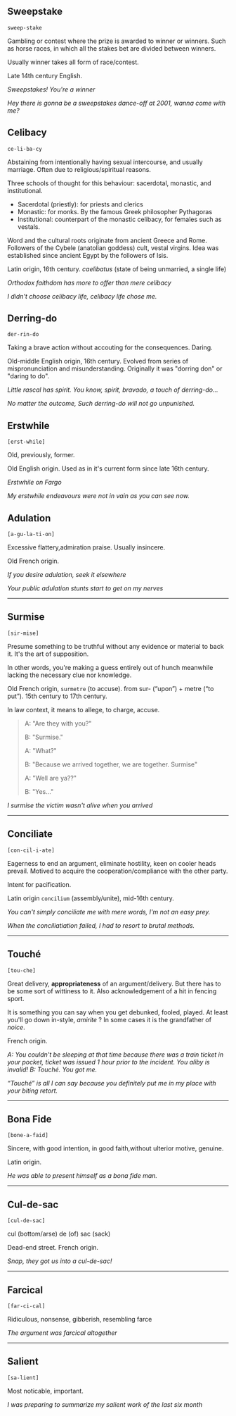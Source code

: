 ## Sweepstake
`sweep-stake`

Gambling or contest where the prize is awarded to winner or winners. Such as horse races, in which all the stakes bet are divided between winners.

Usually winner takes all form of race/contest.

Late 14th century English.

*Sweepstakes! You're a winner*

*Hey there is gonna be a sweepstakes dance-off at 2001, wanna come with me?*




## Celibacy
`ce-li-ba-cy`

Abstaining from intentionally having sexual intercourse, and usually marriage. Often due to religious/spiritual reasons.

Three schools of thought for this behaviour: sacerdotal, monastic, and institutional.
- Sacerdotal (priestly): for priests and clerics
- Monastic: for monks. By the famous Greek philosopher Pythagoras
- Institutional: counterpart of the monastic celibacy, for females such as vestals.

Word and the cultural roots originate from ancient Greece and Rome. Followers of the Cybele (anatolian goddess) cult, vestal virgins. Idea was established since ancient Egypt by the followers of Isis.

Latin origin, 16th century. *caelibatus* (state of being unmarried, a single life)

*Orthodox faithdom has more to offer than mere celibacy*

*I didn't choose celibacy life, celibacy life chose me.*



## Derring-do
`der-rin-do`

Taking a brave action without accouting for the consequences. Daring. 

Old-middle English origin, 16th century. Evolved from series of mispronunciation and misunderstanding. Originally it was "dorring don" or "daring to do".


*Little rascal has spirit. You know, spirit, bravado, a touch of derring-do...*

*No matter the outcome, Such derring-do will not go unpunished.*




## Erstwhile

`[erst-while]`

Old, previously, former.

Old English origin. Used as in it's current form since late 16th century.

*Erstwhile on Fargo*

*My erstwhile endeavours were not in vain as you can see now.*



## Adulation
`[a-gu-la-ti-on]`

Excessive flattery,admiration praise. Usually insincere.

Old French origin.

*If you desire adulation, seek it elsewhere*

*Your public adulation stunts start to get on my nerves*

---


## Surmise
`[sir-mise]`

Presume something to be truthful without any evidence or material to back it. It's the art of supposition. 

In other words, you're making a guess entirely out of hunch meanwhile lacking the necessary clue nor knowledge.

Old French origin, `surmetre` (to accuse). from sur- (“upon”) + metre (“to put”). 15th century to 17th century.

In law context, it means to allege, to charge, accuse.

> A: "Are they with you?"
> 
> B: "Surmise."
> 
> A: "What?"
> 
> B: "Because we arrived together, we are together. Surmise"
> 
> A: "Well are ya??"
> 
> B: "Yes..."


*I surmise the victim wasn't alive when you arrived*

---





## Conciliate
`[con-cil-i-ate]` 

Eagerness to end an argument, eliminate hostility, keen on cooler heads prevail. Motived to acquire the cooperation/compliance with the other party.

Intent for pacification. 

Latin origin `concilium` (assembly/unite), mid-16th century.

*You can't simply conciliate me with mere words, I'm not an easy prey.*

*When the conciliatiation failed, I had to resort to brutal methods.* 



---


## Touché
`[tou-che]` 

Great delivery, **appropriateness** of an argument/delivery. But there has to be some sort of wittiness to it. Also acknowledgement of a hit in fencing sport.

It is something you can say when you get debunked, fooled, played. At least you'll go down in-style, *amirite* ? In some cases it is the grandfather of *noice*.

French origin.

*A: You couldn't be sleeping at that time because there was a train ticket in your pocket, ticket was issued 1 hour prior to the incident. You aliby is invalid!*
*B: Touché. You got me.*

*“Touché” is all I can say because you definitely put me in my place with your biting retort.*

---





## Bona Fide
`[bone-a-faid]` 

Sincere, with good intention, in good faith,without ulterior motive, genuine.

Latin origin.

*He was able to present himself as a bona fide man.* 

---

## Cul-de-sac
`[cul-de-sac]` 

cul (bottom/arse) de (of) sac (sack)

Dead-end street. French origin.

*Snap, they got us into a cul-de-sac!* 

---


## Farcical
`[far-ci-cal]` 

Ridiculous, nonsense, gibberish, resembling farce

*The argument was farcical altogether* 

---

## Salient
`[sa-lient]` 

Most noticable, important.

*I was preparing to summarize my salient work of the last six month* 

